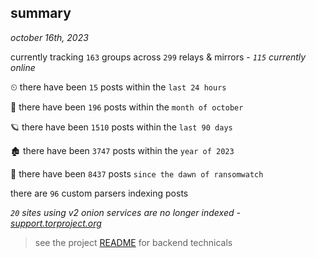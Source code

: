 
## summary
_october 16th, 2023_

currently tracking `163` groups across `299` relays & mirrors - _`115` currently online_

⏲ there have been `15` posts within the `last 24 hours`

🦈 there have been `196` posts within the `month of october`

🪐 there have been `1510` posts within the `last 90 days`

🏚 there have been `3747` posts within the `year of 2023`

🦕 there have been `8437` posts `since the dawn of ransomwatch`

there are `96` custom parsers indexing posts

_`20` sites using v2 onion services are no longer indexed - [support.torproject.org](https://support.torproject.org/onionservices/v2-deprecation/)_

> see the project [README](https://github.com/joshhighet/ransomwatch#ransomwatch--) for backend technicals
